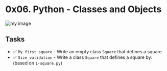 # 0x06. Python - Classes and Objects

![my image](https://s3.amazonaws.com/intranet-projects-files/holbertonschool-higher-level_programming+/247/oop-meme.jpg)

## Tasks

- :white_check_mark: ``My first square`` - Write an empty class `Square` that defines a square
- :white_check_mark: ``Size validation`` - Write a class `Square` that defines a square by: (based on `1-square.py`)

